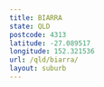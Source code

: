 ```yaml
---
title: BIARRA
state: QLD
postcode: 4313
latitude: -27.089517
longitude: 152.321536
url: /qld/biarra/
layout: suburb
---
```

